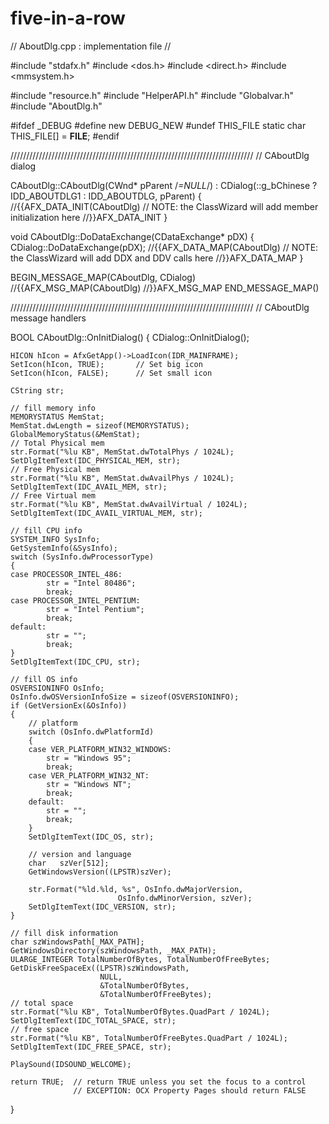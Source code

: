# five-in-a-row
// AboutDlg.cpp : implementation file
//

#include "stdafx.h"
#include <dos.h>
#include <direct.h>
#include <mmsystem.h>

#include "resource.h"
#include "HelperAPI.h"
#include "Globalvar.h"
#include "AboutDlg.h"

#ifdef _DEBUG
#define new DEBUG_NEW
#undef THIS_FILE
static char THIS_FILE[] = __FILE__;
#endif

/////////////////////////////////////////////////////////////////////////////
// CAboutDlg dialog


CAboutDlg::CAboutDlg(CWnd* pParent /*=NULL*/)
	: CDialog(::g_bChinese ? IDD_ABOUTDLG1 : IDD_ABOUTDLG, pParent)
{
	//{{AFX_DATA_INIT(CAboutDlg)
		// NOTE: the ClassWizard will add member initialization here
	//}}AFX_DATA_INIT
}


void CAboutDlg::DoDataExchange(CDataExchange* pDX)
{
	CDialog::DoDataExchange(pDX);
	//{{AFX_DATA_MAP(CAboutDlg)
		// NOTE: the ClassWizard will add DDX and DDV calls here
	//}}AFX_DATA_MAP
}


BEGIN_MESSAGE_MAP(CAboutDlg, CDialog)
	//{{AFX_MSG_MAP(CAboutDlg)
	//}}AFX_MSG_MAP
END_MESSAGE_MAP()

/////////////////////////////////////////////////////////////////////////////
// CAboutDlg message handlers

BOOL CAboutDlg::OnInitDialog() 
{
	CDialog::OnInitDialog();
	
	HICON hIcon = AfxGetApp()->LoadIcon(IDR_MAINFRAME);
	SetIcon(hIcon, TRUE);		// Set big icon
	SetIcon(hIcon, FALSE);		// Set small icon

	CString str;

	// fill memory info
	MEMORYSTATUS MemStat;
	MemStat.dwLength = sizeof(MEMORYSTATUS);
	GlobalMemoryStatus(&MemStat);
	// Total Physical mem
	str.Format("%lu KB", MemStat.dwTotalPhys / 1024L);
	SetDlgItemText(IDC_PHYSICAL_MEM, str);
	// Free Physical mem
	str.Format("%lu KB", MemStat.dwAvailPhys / 1024L);
	SetDlgItemText(IDC_AVAIL_MEM, str);
	// Free Virtual mem
	str.Format("%lu KB", MemStat.dwAvailVirtual / 1024L);
	SetDlgItemText(IDC_AVAIL_VIRTUAL_MEM, str);

	// fill CPU info
	SYSTEM_INFO SysInfo;
	GetSystemInfo(&SysInfo);
	switch (SysInfo.dwProcessorType)
	{
	case PROCESSOR_INTEL_486:
			str = "Intel 80486";
			break;
	case PROCESSOR_INTEL_PENTIUM:
			str = "Intel Pentium";
			break;
	default:
			str = "";
			break;
	}
	SetDlgItemText(IDC_CPU, str);

	// fill OS info
	OSVERSIONINFO OsInfo;
	OsInfo.dwOSVersionInfoSize = sizeof(OSVERSIONINFO);
	if (GetVersionEx(&OsInfo))
	{
		// platform
		switch (OsInfo.dwPlatformId)
		{
		case VER_PLATFORM_WIN32_WINDOWS:
			str = "Windows 95";
			break;
		case VER_PLATFORM_WIN32_NT:   
			str = "Windows NT";
			break;
		default:
			str = "";
			break;
		}
		SetDlgItemText(IDC_OS, str);

		// version and language
		char   szVer[512];
		GetWindowsVersion((LPSTR)szVer);

		str.Format("%ld.%ld, %s", OsInfo.dwMajorVersion, 
							OsInfo.dwMinorVersion, szVer);
		SetDlgItemText(IDC_VERSION, str);
	}

	// fill disk information
	char szWindowsPath[_MAX_PATH];
	GetWindowsDirectory(szWindowsPath, _MAX_PATH);
	ULARGE_INTEGER TotalNumberOfBytes, TotalNumberOfFreeBytes;
	GetDiskFreeSpaceEx((LPSTR)szWindowsPath,
						NULL,
						&TotalNumberOfBytes,
						&TotalNumberOfFreeBytes);
	// total space
	str.Format("%lu KB", TotalNumberOfBytes.QuadPart / 1024L);
	SetDlgItemText(IDC_TOTAL_SPACE, str);
	// free space
	str.Format("%lu KB", TotalNumberOfFreeBytes.QuadPart / 1024L);
	SetDlgItemText(IDC_FREE_SPACE, str);

 	PlaySound(IDSOUND_WELCOME);	                       
	
	return TRUE;  // return TRUE unless you set the focus to a control
	              // EXCEPTION: OCX Property Pages should return FALSE
}

